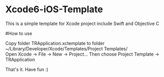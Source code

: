 # Xcode6-iOS-Template

This is a simple template for Xcode project include Swift and Objective C

#How to use

Copy folder TRApplication.xctemplate to folder ~/Library/Developer/Xcode/Templates/Project Templates/
</br>
Open Xcode -> File -> New -> Project... Then choose Project Template -> TRApplication

That's it. 
Have fun :)
